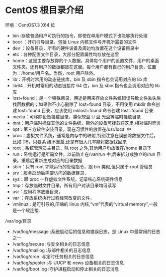 # CentOS 根目录介绍

环境：CentOS7.3 X64 位

- bin :存放普通用户可执行的指令，即使在单用户模式下也能够执行处理
- boot ：开机引导目录，包括 Linux 内核文件与开机所需要的文件
- dev ：设备目录，所有的硬件设备及周边均放置在这个设备目录中
- etc：各种配置文件目录，大部分配置属性均存放在这里
- home：这里主要存放你的个人数据，具体每个用户的设置文件，用户的桌面文件夹，还有用户的数据都放在这里。每个用户都有自己的用户目录，位置为：/home/用户名。当然，root 用户除外。
- lib：开机时常用的动态链接库，bin 及 sbin 指令也会调用对应的 lib 库
- lib64：开机时常用的动态链接库 64 位，bin 及 sbin 指令也会调用对应的 lib 库
- lost+found：是一个特殊目录，用途是用来存放文件系统错误导致文件丢失后找回数据的；如果你不小心删除了 lost+found 目录，不用使用 mkdir 命令创建 lost+found 目录，应该使用 mklost+found 命令创建 lost+found 目录
- media：可移除设备挂载目录，类似软盘 U 盘 光盘等临时挂放目录
- mnt：用户临时挂载其他的文件系统，额外的设备可挂载在这里,相对临时而言
- opt：第三方软件安装目录，现在习惯性的放置在/usr/local 中
- proc：虚拟文件系统，通常是内存中的映射,特别注意在误删除数据文件后，比如 DB，只要系 统不重启,还是有很大几率能将数据找回来
- root：系统管理员主目录，除 root 之外,其他用户均放置在/home 目录下
- run：系统运行是所需文件，以前防止在/var/run 中,后来拆分成独立的/run 目录。重启后重新生成对应的目录数据
- sbin：只有 root 才能运行的管理指令，跟 bin 类似,但只属于 root 管理员
- srv：服务启动后需要访问的数据目录，
- sys：跟 proc 一样虚拟文件系统，记录核心系统硬件信息
- tmp：存放临时文件目录，所有用户对该目录均可读写
- usr：应用程序放置目录，
- var ：存放系统执行过程经常改变的文件，
- vmlinuz : 是可引导的,压缩的 linux 内核,“vm”代表的“virtual memory”,一般是一个软连接.

/var/log/目录

- /var/log/message :系统启动后的信息和错误日志，是 Linux 中最常用的日志之一
- /var/log/secure :与安全相关的日志信息
- /var/log/maillog :与邮件相关的日志信息
- /var/log/cron :与定时任务相关的日志信息
- /var/log/spooler :与 UUCP 和 news 设备相关的日志信息
- /var/log/boot.log :守护进程启动和停止相关的日志消息
